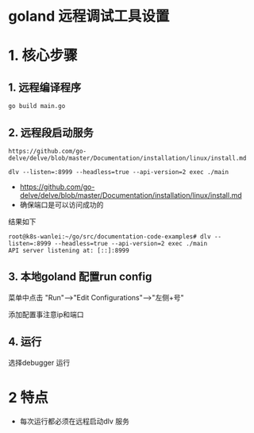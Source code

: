 # goland 远程调试工具设置

# 1. 核心步骤
## 1. 远程编译程序
```
go build main.go
```

## 2. 远程段启动服务
```
https://github.com/go-delve/delve/blob/master/Documentation/installation/linux/install.md

dlv --listen=:8999 --headless=true --api-version=2 exec ./main
```
* https://github.com/go-delve/delve/blob/master/Documentation/installation/linux/install.md
* 确保端口是可以访问成功的


结果如下
```
root@k8s-wanlei:~/go/src/documentation-code-examples# dlv --listen=:8999 --headless=true --api-version=2 exec ./main
API server listening at: [::]:8999
```

## 3. 本地goland 配置run config

菜单中点击 "Run"-->"Edit Configurations"-->"左侧+号"

添加配置事注意ip和端口

## 4. 运行
选择debugger 运行


# 2 特点
* 每次运行都必须在远程启动dlv 服务

